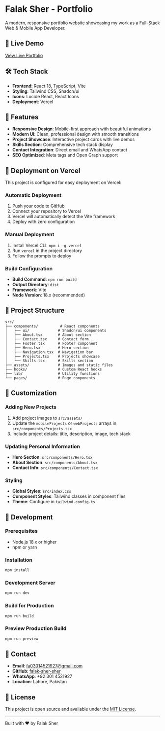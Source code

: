# Falak Sher - Portfolio

A modern, responsive portfolio website showcasing my work as a Full-Stack Web & Mobile App Developer.

## 🚀 Live Demo

[View Live Portfolio](https://falak-portfolio.vercel.app)

## 🛠️ Tech Stack

- **Frontend**: React 18, TypeScript, Vite
- **Styling**: Tailwind CSS, Shadcn/ui
- **Icons**: Lucide React, React Icons
- **Deployment**: Vercel

## 📱 Features

- **Responsive Design**: Mobile-first approach with beautiful animations
- **Modern UI**: Clean, professional design with smooth transitions
- **Project Showcase**: Interactive project cards with live demos
- **Skills Section**: Comprehensive tech stack display
- **Contact Integration**: Direct email and WhatsApp contact
- **SEO Optimized**: Meta tags and Open Graph support

## 🚀 Deployment on Vercel

This project is configured for easy deployment on Vercel:

### Automatic Deployment
1. Push your code to GitHub
2. Connect your repository to Vercel
3. Vercel will automatically detect the Vite framework
4. Deploy with zero configuration

### Manual Deployment
1. Install Vercel CLI: `npm i -g vercel`
2. Run `vercel` in the project directory
3. Follow the prompts to deploy

### Build Configuration
- **Build Command**: `npm run build`
- **Output Directory**: `dist`
- **Framework**: Vite
- **Node Version**: 18.x (recommended)

## 📁 Project Structure

```
src/
├── components/          # React components
│   ├── ui/             # Shadcn/ui components
│   ├── About.tsx       # About section
│   ├── Contact.tsx     # Contact form
│   ├── Footer.tsx      # Footer component
│   ├── Hero.tsx        # Hero section
│   ├── Navigation.tsx  # Navigation bar
│   ├── Projects.tsx    # Projects showcase
│   └── Skills.tsx      # Skills section
├── assets/             # Images and static files
├── hooks/              # Custom React hooks
├── lib/                # Utility functions
└── pages/              # Page components
```

## 🎨 Customization

### Adding New Projects
1. Add project images to `src/assets/`
2. Update the `mobileProjects` or `webProjects` arrays in `src/components/Projects.tsx`
3. Include project details: title, description, image, tech stack

### Updating Personal Information
- **Hero Section**: `src/components/Hero.tsx`
- **About Section**: `src/components/About.tsx`
- **Contact Info**: `src/components/Contact.tsx`

### Styling
- **Global Styles**: `src/index.css`
- **Component Styles**: Tailwind classes in component files
- **Theme**: Configure in `tailwind.config.ts`

## 🔧 Development

### Prerequisites
- Node.js 18.x or higher
- npm or yarn

### Installation
```bash
npm install
```

### Development Server
```bash
npm run dev
```

### Build for Production
```bash
npm run build
```

### Preview Production Build
```bash
npm run preview
```

## 📧 Contact

- **Email**: fa03014521927@gmail.com
- **GitHub**: [falak-sher-sher](https://github.com/falak-sher-sher)
- **WhatsApp**: +92 301 4521927
- **Location**: Lahore, Pakistan

## 📄 License

This project is open source and available under the [MIT License](LICENSE).

---

Built with ❤️ by Falak Sher